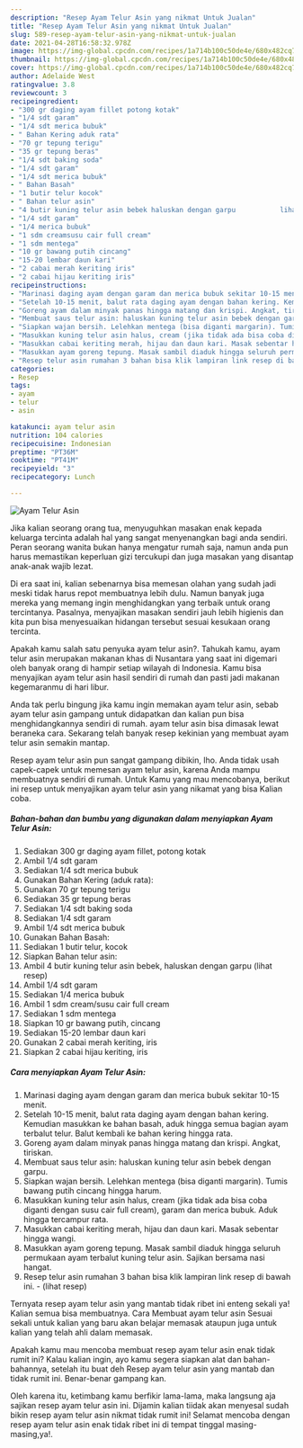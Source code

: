 ```yaml
---
description: "Resep Ayam Telur Asin yang nikmat Untuk Jualan"
title: "Resep Ayam Telur Asin yang nikmat Untuk Jualan"
slug: 589-resep-ayam-telur-asin-yang-nikmat-untuk-jualan
date: 2021-04-28T16:58:32.978Z
image: https://img-global.cpcdn.com/recipes/1a714b100c50de4e/680x482cq70/ayam-telur-asin-foto-resep-utama.jpg
thumbnail: https://img-global.cpcdn.com/recipes/1a714b100c50de4e/680x482cq70/ayam-telur-asin-foto-resep-utama.jpg
cover: https://img-global.cpcdn.com/recipes/1a714b100c50de4e/680x482cq70/ayam-telur-asin-foto-resep-utama.jpg
author: Adelaide West
ratingvalue: 3.8
reviewcount: 3
recipeingredient:
- "300 gr daging ayam fillet potong kotak"
- "1/4 sdt garam"
- "1/4 sdt merica bubuk"
- " Bahan Kering aduk rata"
- "70 gr tepung terigu"
- "35 gr tepung beras"
- "1/4 sdt baking soda"
- "1/4 sdt garam"
- "1/4 sdt merica bubuk"
- " Bahan Basah"
- "1 butir telur kocok"
- " Bahan telur asin"
- "4 butir kuning telur asin bebek haluskan dengan garpu           lihat resep"
- "1/4 sdt garam"
- "1/4 merica bubuk"
- "1 sdm creamsusu cair full cream"
- "1 sdm mentega"
- "10 gr bawang putih cincang"
- "15-20 lembar daun kari"
- "2 cabai merah keriting iris"
- "2 cabai hijau keriting iris"
recipeinstructions:
- "Marinasi daging ayam dengan garam dan merica bubuk sekitar 10-15 menit."
- "Setelah 10-15 menit, balut rata daging ayam dengan bahan kering. Kemudian masukkan ke bahan basah, aduk hingga semua bagian ayam terbalut telur. Balut kembali ke bahan kering hingga rata."
- "Goreng ayam dalam minyak panas hingga matang dan krispi. Angkat, tiriskan."
- "Membuat saus telur asin: haluskan kuning telur asin bebek dengan garpu."
- "Siapkan wajan bersih. Lelehkan mentega (bisa diganti margarin). Tumis bawang putih cincang hingga harum."
- "Masukkan kuning telur asin halus, cream (jika tidak ada bisa coba diganti dengan susu cair full cream), garam dan merica bubuk. Aduk hingga tercampur rata."
- "Masukkan cabai keriting merah, hijau dan daun kari. Masak sebentar hingga wangi."
- "Masukkan ayam goreng tepung. Masak sambil diaduk hingga seluruh permukaan ayam terbalut kuning telur asin. Sajikan bersama nasi hangat."
- "Resep telur asin rumahan 3 bahan bisa klik lampiran link resep di bawah ini.           (lihat resep)"
categories:
- Resep
tags:
- ayam
- telur
- asin

katakunci: ayam telur asin 
nutrition: 104 calories
recipecuisine: Indonesian
preptime: "PT36M"
cooktime: "PT41M"
recipeyield: "3"
recipecategory: Lunch

---
```



![Ayam Telur Asin](https://img-global.cpcdn.com/recipes/1a714b100c50de4e/680x482cq70/ayam-telur-asin-foto-resep-utama.jpg)

Jika kalian seorang orang tua, menyuguhkan masakan enak kepada keluarga tercinta adalah hal yang sangat menyenangkan bagi anda sendiri. Peran seorang  wanita bukan hanya mengatur rumah saja, namun anda pun harus memastikan keperluan gizi tercukupi dan juga masakan yang disantap anak-anak wajib lezat.

Di era  saat ini, kalian sebenarnya bisa memesan olahan yang sudah jadi meski tidak harus repot membuatnya lebih dulu. Namun banyak juga mereka yang memang ingin menghidangkan yang terbaik untuk orang tercintanya. Pasalnya, menyajikan masakan sendiri jauh lebih higienis dan kita pun bisa menyesuaikan hidangan tersebut sesuai kesukaan orang tercinta. 



Apakah kamu salah satu penyuka ayam telur asin?. Tahukah kamu, ayam telur asin merupakan makanan khas di Nusantara yang saat ini digemari oleh banyak orang di hampir setiap wilayah di Indonesia. Kamu bisa menyajikan ayam telur asin hasil sendiri di rumah dan pasti jadi makanan kegemaranmu di hari libur.

Anda tak perlu bingung jika kamu ingin memakan ayam telur asin, sebab ayam telur asin gampang untuk didapatkan dan kalian pun bisa menghidangkannya sendiri di rumah. ayam telur asin bisa dimasak lewat beraneka cara. Sekarang telah banyak resep kekinian yang membuat ayam telur asin semakin mantap.

Resep ayam telur asin pun sangat gampang dibikin, lho. Anda tidak usah capek-capek untuk memesan ayam telur asin, karena Anda mampu membuatnya sendiri di rumah. Untuk Kamu yang mau mencobanya, berikut ini resep untuk menyajikan ayam telur asin yang nikamat yang bisa Kalian coba.

<!--inarticleads1-->

##### Bahan-bahan dan bumbu yang digunakan dalam menyiapkan Ayam Telur Asin:

1. Sediakan 300 gr daging ayam fillet, potong kotak
1. Ambil 1/4 sdt garam
1. Sediakan 1/4 sdt merica bubuk
1. Gunakan  Bahan Kering (aduk rata):
1. Gunakan 70 gr tepung terigu
1. Sediakan 35 gr tepung beras
1. Sediakan 1/4 sdt baking soda
1. Sediakan 1/4 sdt garam
1. Ambil 1/4 sdt merica bubuk
1. Gunakan  Bahan Basah:
1. Sediakan 1 butir telur, kocok
1. Siapkan  Bahan telur asin:
1. Ambil 4 butir kuning telur asin bebek, haluskan dengan garpu           (lihat resep)
1. Ambil 1/4 sdt garam
1. Sediakan 1/4 merica bubuk
1. Ambil 1 sdm cream/susu cair full cream
1. Sediakan 1 sdm mentega
1. Siapkan 10 gr bawang putih, cincang
1. Sediakan 15-20 lembar daun kari
1. Gunakan 2 cabai merah keriting, iris
1. Siapkan 2 cabai hijau keriting, iris




<!--inarticleads2-->

##### Cara menyiapkan Ayam Telur Asin:

1. Marinasi daging ayam dengan garam dan merica bubuk sekitar 10-15 menit.
1. Setelah 10-15 menit, balut rata daging ayam dengan bahan kering. Kemudian masukkan ke bahan basah, aduk hingga semua bagian ayam terbalut telur. Balut kembali ke bahan kering hingga rata.
1. Goreng ayam dalam minyak panas hingga matang dan krispi. Angkat, tiriskan.
1. Membuat saus telur asin: haluskan kuning telur asin bebek dengan garpu.
1. Siapkan wajan bersih. Lelehkan mentega (bisa diganti margarin). Tumis bawang putih cincang hingga harum.
1. Masukkan kuning telur asin halus, cream (jika tidak ada bisa coba diganti dengan susu cair full cream), garam dan merica bubuk. Aduk hingga tercampur rata.
1. Masukkan cabai keriting merah, hijau dan daun kari. Masak sebentar hingga wangi.
1. Masukkan ayam goreng tepung. Masak sambil diaduk hingga seluruh permukaan ayam terbalut kuning telur asin. Sajikan bersama nasi hangat.
1. Resep telur asin rumahan 3 bahan bisa klik lampiran link resep di bawah ini. -           (lihat resep)




Ternyata resep ayam telur asin yang mantab tidak ribet ini enteng sekali ya! Kalian semua bisa membuatnya. Cara Membuat ayam telur asin Sesuai sekali untuk kalian yang baru akan belajar memasak ataupun juga untuk kalian yang telah ahli dalam memasak.

Apakah kamu mau mencoba membuat resep ayam telur asin enak tidak rumit ini? Kalau kalian ingin, ayo kamu segera siapkan alat dan bahan-bahannya, setelah itu buat deh Resep ayam telur asin yang mantab dan tidak rumit ini. Benar-benar gampang kan. 

Oleh karena itu, ketimbang kamu berfikir lama-lama, maka langsung aja sajikan resep ayam telur asin ini. Dijamin kalian tiidak akan menyesal sudah bikin resep ayam telur asin nikmat tidak rumit ini! Selamat mencoba dengan resep ayam telur asin enak tidak ribet ini di tempat tinggal masing-masing,ya!.

